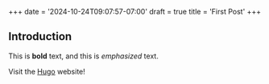 +++
date = '2024-10-24T09:07:57-07:00'
draft = true
title = 'First Post'
+++

## Introduction

This is **bold** text, and this is *emphasized* text.

Visit the [Hugo](https://gohugo.io) website!
